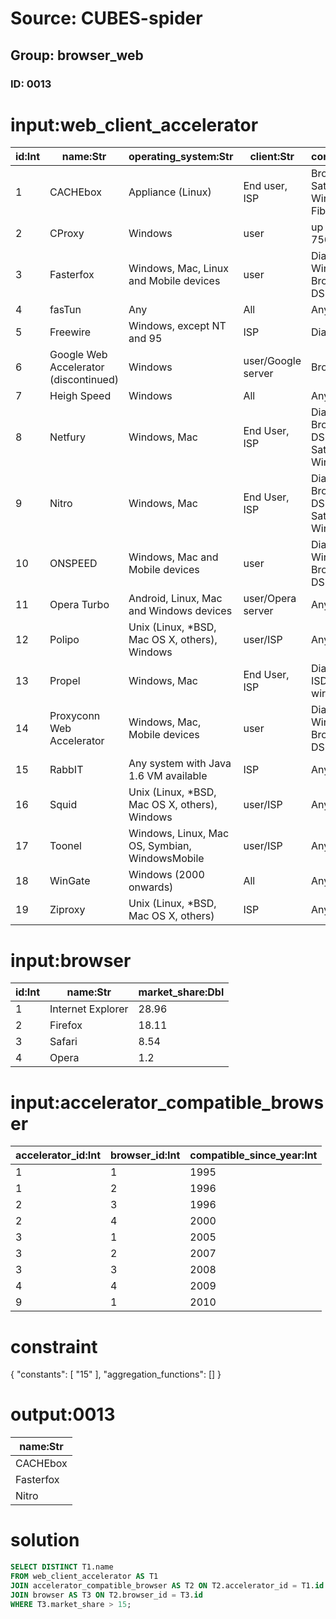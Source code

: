 # Source: CUBES-spider
## Group: browser_web
### ID: 0013

# input:web_client_accelerator

| id:Int | name:Str | operating_system:Str | client:Str | connection:Str |
|---|---|---|---|---|
| 1 | CACHEbox | Appliance (Linux) | End user, ISP | Broadband, Satellite, Wireless, Fiber, DSL |
| 2 | CProxy | Windows | user | up to 756kbit/s |
| 3 | Fasterfox | Windows, Mac, Linux and Mobile devices | user | Dialup, Wireless, Broadband, DSL |
| 4 | fasTun | Any | All | Any |
| 5 | Freewire | Windows, except NT and 95 | ISP | Dial-up |
| 6 | Google Web Accelerator (discontinued) | Windows | user/Google server | Broadband |
| 7 | Heigh Speed | Windows | All | Any |
| 8 | Netfury | Windows, Mac | End User, ISP | Dial-up, Broadband, DSL, ISDN, Satellite, Wireless |
| 9 | Nitro | Windows, Mac | End User, ISP | Dial-up, Broadband, DSL, ISDN, Satellite, Wireless |
| 10 | ONSPEED | Windows, Mac and Mobile devices | user | Dialup, Wireless, Broadband, DSL |
| 11 | Opera Turbo | Android, Linux, Mac and Windows devices | user/Opera server | Any |
| 12 | Polipo | Unix (Linux, *BSD, Mac OS X, others), Windows | user/ISP | Any |
| 13 | Propel | Windows, Mac | End User, ISP | Dial, DSL, ISDN, Satellite, wireless |
| 14 | Proxyconn Web Accelerator | Windows, Mac, Mobile devices | user | Dialup, Wireless, Broadband, DSL |
| 15 | RabbIT | Any system with Java 1.6 VM available | ISP | Any |
| 16 | Squid | Unix (Linux, *BSD, Mac OS X, others), Windows | user/ISP | Any |
| 17 | Toonel | Windows, Linux, Mac OS, Symbian, WindowsMobile | user/ISP | Any |
| 18 | WinGate | Windows (2000 onwards) | All | Any |
| 19 | Ziproxy | Unix (Linux, *BSD, Mac OS X, others) | ISP | Any |

# input:browser

| id:Int | name:Str | market_share:Dbl |
|---|---|---|
| 1 | Internet Explorer | 28.96 |
| 2 | Firefox | 18.11 |
| 3 | Safari | 8.54 |
| 4 | Opera | 1.2 |

# input:accelerator_compatible_browser

| accelerator_id:Int | browser_id:Int | compatible_since_year:Int |
|---|---|---|
| 1 | 1 | 1995 |
| 1 | 2 | 1996 |
| 2 | 3 | 1996 |
| 2 | 4 | 2000 |
| 3 | 1 | 2005 |
| 3 | 2 | 2007 |
| 3 | 3 | 2008 |
| 4 | 4 | 2009 |
| 9 | 1 | 2010 |

# constraint

{
  "constants": [
    "15"
  ],
  "aggregation_functions": []
}

# output:0013

| name:Str |
|---|
| CACHEbox |
| Fasterfox |
| Nitro |

# solution

```sql
SELECT DISTINCT T1.name
FROM web_client_accelerator AS T1
JOIN accelerator_compatible_browser AS T2 ON T2.accelerator_id = T1.id
JOIN browser AS T3 ON T2.browser_id = T3.id
WHERE T3.market_share > 15;
```
